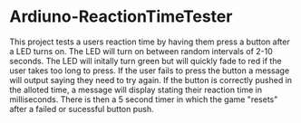 # Ardiuno-ReactionTimeTester

This project tests a users reaction time by having them press a button after a LED turns on. The LED will turn on between random intervals of 2-10 seconds. The LED will initally turn green but will quickly fade to red if the user takes too long to press. If the user fails to press the button a message will output saying they need to try again. If the button is correctly pushed in the alloted time, a message will display stating their reaction time in milliseconds. There is then a 5 second timer in which the game "resets" after a failed or sucessful button push.
